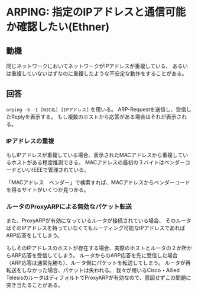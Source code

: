 # ARPING: 指定のIPアドレスと通信可能か確認したい(Ethner)

## 動機
同じネットワークにおいてネットワークがIPアドレスが重複している、
あるいは重複していないはずなのに重複したような不安定な動作をすることがある。

## 回答
```arping -b -I [NIC名] [IPアドレス]``` を用いる。
ARP-Requestを送信し、受信したReplyを表示する。
もし複数のホストから応答がある場合はそれが表示される。

### IPアドレスの重複
もしIPアドレスが重複している場合、表示されたMACアドレスから重複しているホストがある程度推測できる。
MACアドレスの最初の３バイトはベンダーコードといいIEEEで管理されている。

「MACアドレス　ベンダー」で検索すれば、MACアドレスからベンダーコードを得るサイトがいくつか見つかる。

### ルータのProxyARPによる無効なパケット転送
また、ProxyARPが有効になっているルータが接続されている場合、
そのルータはそのIPアドレスを持っていなくてもルーティング可能なIPアドレスであればARP応答をしてしまう。

もしそのIPアドレスのホストが存在する場合、実際のホストとルータの２か所からARP応答を受信してしまう。
ルータからのARP応答を先に受信した場合（ARP応答は通常先勝ち）、ルータ側にパケットを転送してしまう。
ルータが再転送をしなかった場合、パケットは失われる。
我々が用いるCisco・Allied TelesisのルータはディフォルトでProxyARPが有効なので、意図せずこの問題に突き当たることがある。
